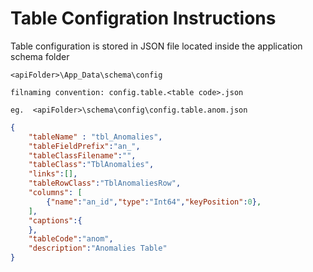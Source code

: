 # Table Configration Instructions

Table configuration is stored in JSON file located inside the application schema folder 
```  
<apiFolder>\App_Data\schema\config  

filnaming convention: config.table.<table code>.json

eg.  <apiFolder>\schema\config\config.table.anom.json
```

```json
{
    "tableName" : "tbl_Anomalies",
    "tableFieldPrefix":"an_",
    "tableClassFilename":"",
    "tableClass":"TblAnomalies",
    "links":[],
    "tableRowClass":"TblAnomaliesRow",
    "columns": [
        {"name":"an_id","type":"Int64","keyPosition":0},
    ],
    "captions":{
    },
    "tableCode":"anom",
    "description":"Anomalies Table"
}
```
